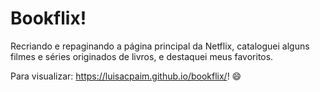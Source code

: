 # Bookflix!
 Recriando e repaginando a página principal da Netflix, cataloguei alguns filmes e séries originados de livros, e destaquei meus favoritos.
 
 Para visualizar: https://luisacpaim.github.io/bookflix/! 😄
 
